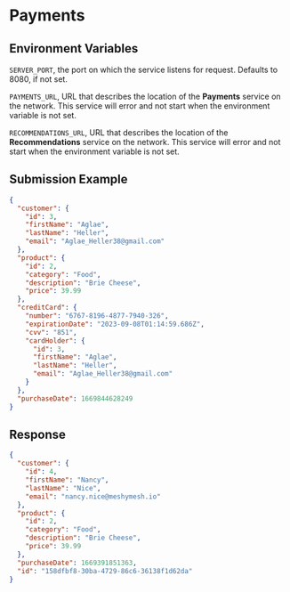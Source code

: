 # Payments

## Environment Variables

`SERVER_PORT`, the port on which the service listens for request. Defaults to 8080, if not set.

`PAYMENTS_URL`, URL that describes the location of the **Payments** service on the network. This service will error and not start when the environment variable is not set.

`RECOMMENDATIONS_URL`, URL that describes the location of the **Recommendations** service on the network. This service will error and not start when the environment variable is not set.


## Submission Example

```json
{
  "customer": {
    "id": 3,
    "firstName": "Aglae",
    "lastName": "Heller",
    "email": "Aglae_Heller38@gmail.com"
  },
  "product": {
    "id": 2,
    "category": "Food",
    "description": "Brie Cheese",
    "price": 39.99
  },
  "creditCard": {
    "number": "6767-8196-4877-7940-326",
    "expirationDate": "2023-09-08T01:14:59.686Z",
    "cvv": "851",
    "cardHolder": {
      "id": 3,
      "firstName": "Aglae",
      "lastName": "Heller",
      "email": "Aglae_Heller38@gmail.com"
    }
  },
  "purchaseDate": 1669844628249
}
```
## Response

```json
{
  "customer": {
    "id": 4,
    "firstName": "Nancy",
    "lastName": "Nice",
    "email": "nancy.nice@meshymesh.io"
  },
  "product": {
    "id": 2,
    "category": "Food",
    "description": "Brie Cheese",
    "price": 39.99
  },
  "purchaseDate": 1669391851363,
  "id": "158dfbf8-30ba-4729-86c6-36138f1d62da"
}
```
